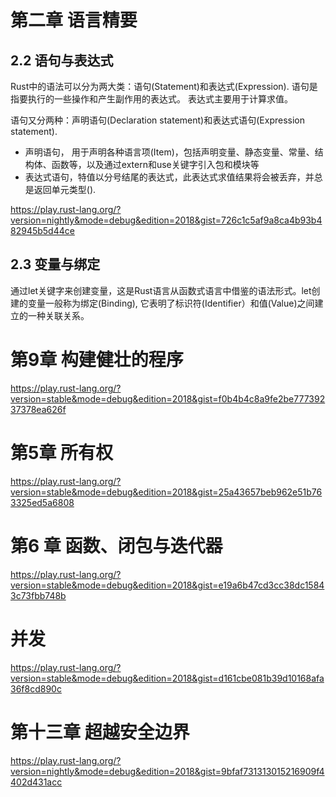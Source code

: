 # 第二章 语言精要 

## 2.2 语句与表达式

Rust中的语法可以分为两大类：语句(Statement)和表达式(Expression). 
语句是指要执行的一些操作和产生副作用的表达式。
表达式主要用于计算求值。

语句又分两种：声明语句(Declaration statement)和表达式语句(Expression statement). 

- 声明语句， 用于声明各种语言项(Item)，包括声明变量、静态变量、常量、结构体、函数等，以及通过extern和use关键字引入包和模块等
- 表达式语句，特值以分号结尾的表达式，此表达式求值结果将会被丢弃，并总是返回单元类型(). 


https://play.rust-lang.org/?version=nightly&mode=debug&edition=2018&gist=726c1c5af9a8ca4b93b482945b5d44ce

## 2.3 变量与绑定

通过let关键字来创建变量，这是Rust语言从函数式语言中借鉴的语法形式。let创建的变量一般称为绑定(Binding), 它表明了标识符(Identifier）和值(Value)之间建立的一种关联关系。

# 第9章 构建健壮的程序

https://play.rust-lang.org/?version=stable&mode=debug&edition=2018&gist=f0b4b4c8a9fe2be77739237378ea626f

# 第5章 所有权 

https://play.rust-lang.org/?version=stable&mode=debug&edition=2018&gist=25a43657beb962e51b763325ed5a6808

# 第6 章 函数、闭包与迭代器

https://play.rust-lang.org/?version=stable&mode=debug&edition=2018&gist=e19a6b47cd3cc38dc15843c73fbb748b

# 并发

https://play.rust-lang.org/?version=stable&mode=debug&edition=2018&gist=d161cbe081b39d10168afa36f8cd890c

# 第十三章 超越安全边界

https://play.rust-lang.org/?version=nightly&mode=debug&edition=2018&gist=9bfaf731313015216909f4402d431acc